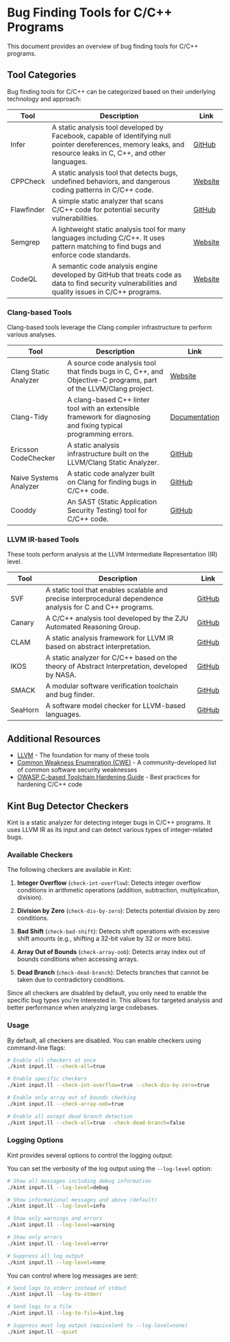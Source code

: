 # Bug Finding Tools for C/C++ Programs


This document provides an overview of bug finding tools for C/C++ programs. 

## Tool Categories

Bug finding tools for C/C++ can be categorized based on their underlying technology and approach:


| Tool | Description | Link |
|------|-------------|------|
| Infer | A static analysis tool developed by Facebook, capable of identifying null pointer dereferences, memory leaks, and resource leaks in C, C++, and other languages. | [GitHub](https://github.com/facebook/infer) |
| CPPCheck | A static analysis tool that detects bugs, undefined behaviors, and dangerous coding patterns in C/C++ code. | [Website](http://cppcheck.sourceforge.net/) |
| Flawfinder | A simple static analyzer that scans C/C++ code for potential security vulnerabilities. | [GitHub](https://github.com/david-a-wheeler/flawfinder) |
| Semgrep | A lightweight static analysis tool for many languages including C/C++. It uses pattern matching to find bugs and enforce code standards. | [Website](https://semgrep.dev/) |
| CodeQL | A semantic code analysis engine developed by GitHub that treats code as data to find security vulnerabilities and quality issues in C/C++ programs. | [Website](https://codeql.github.com/) |

### Clang-based Tools

Clang-based tools leverage the Clang compiler infrastructure to perform various analyses.

| Tool | Description | Link |
|------|-------------|------|
| Clang Static Analyzer | A source code analysis tool that finds bugs in C, C++, and Objective-C programs, part of the LLVM/Clang project. | [Website](https://clang-analyzer.llvm.org/) |
| Clang-Tidy | A clang-based C++ linter tool with an extensible framework for diagnosing and fixing typical programming errors. | [Documentation](https://clang.llvm.org/extra/clang-tidy/) |
| Ericsson CodeChecker | A static analysis infrastructure built on the LLVM/Clang Static Analyzer. | [GitHub](https://github.com/Ericsson/codechecker) |
| Naive Systems Analyzer | A static code analyzer built on Clang for finding bugs in C/C++ code. | [GitHub](https://github.com/naivesystems/analyze) |
| Cooddy | An SAST (Static Application Security Testing) tool for C/C++ code. | [GitHub](https://github.com/program-analysis-team/cooddy) |

### LLVM IR-based Tools

These tools perform analysis at the LLVM Intermediate Representation (IR) level.

| Tool | Description | Link |
|------|-------------|------|
| SVF | A static tool that enables scalable and precise interprocedural dependence analysis for C and C++ programs. | [GitHub](https://github.com/SVF-tools/SVF) |
| Canary | A C/C++ analysis tool developed by the ZJU Automated Reasoning Group. | [GitHub](https://github.com/ZJU-Automated-Reasoning-Group/canary) |
| CLAM | A static analysis framework for LLVM IR based on abstract interpretation. | [GitHub](https://github.com/seahorn/clam) |
| IKOS | A static analyzer for C/C++ based on the theory of Abstract Interpretation, developed by NASA. | [GitHub](https://github.com/NASA-SW-VnV/ikos) |
| SMACK | A modular software verification toolchain and bug finder. | [GitHub](https://github.com/smackers/smack) |
| SeaHorn | A software model checker for LLVM-based languages. | [GitHub](https://github.com/seahorn/seahorn) |




## Additional Resources

- [LLVM](https://llvm.org/) - The foundation for many of these tools
- [Common Weakness Enumeration (CWE)](https://cwe.mitre.org/) - A community-developed list of common software security weaknesses
- [OWASP C-based Toolchain Hardening Guide](https://cheatsheetseries.owasp.org/cheatsheets/C-Based_Toolchain_Hardening_Cheat_Sheet.html) - Best practices for hardening C/C++ code


## Kint Bug Detector Checkers

Kint is a static analyzer for detecting integer bugs in C/C++ programs. It uses LLVM IR as its input and can detect various types of integer-related bugs.

### Available Checkers

The following checkers are available in Kint:

1. **Integer Overflow** (`check-int-overflow`): Detects integer overflow conditions in arithmetic operations (addition, subtraction, multiplication, division).

2. **Division by Zero** (`check-div-by-zero`): Detects potential division by zero conditions.

3. **Bad Shift** (`check-bad-shift`): Detects shift operations with excessive shift amounts (e.g., shifting a 32-bit value by 32 or more bits).

4. **Array Out of Bounds** (`check-array-oob`): Detects array index out of bounds conditions when accessing arrays.

5. **Dead Branch** (`check-dead-branch`): Detects branches that cannot be taken due to contradictory conditions.

Since all checkers are disabled by default, you only need to enable the specific bug types you're interested in. This allows for targeted analysis and better performance when analyzing large codebases. 

### Usage

By default, all checkers are disabled. You can enable checkers using command-line flags:

```bash
# Enable all checkers at once
./kint input.ll --check-all=true

# Enable specific checkers
./kint input.ll --check-int-overflow=true --check-div-by-zero=true

# Enable only array out of bounds checking
./kint input.ll --check-array-oob=true

# Enable all except dead branch detection
./kint input.ll --check-all=true --check-dead-branch=false
```

### Logging Options

Kint provides several options to control the logging output:

You can set the verbosity of the log output using the `--log-level` option:

```bash
# Show all messages including debug information
./kint input.ll --log-level=debug

# Show informational messages and above (default)
./kint input.ll --log-level=info

# Show only warnings and errors
./kint input.ll --log-level=warning

# Show only errors
./kint input.ll --log-level=error

# Suppress all log output
./kint input.ll --log-level=none
```

You can control where log messages are sent:

```bash
# Send logs to stderr instead of stdout
./kint input.ll --log-to-stderr

# Send logs to a file
./kint input.ll --log-to-file=kint.log

# Suppress most log output (equivalent to --log-level=none)
./kint input.ll --quiet
```


